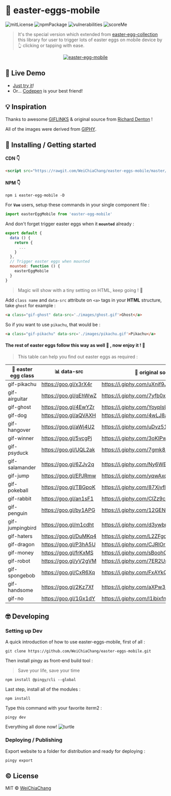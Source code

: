 # 📱 easter-eggs-mobile

![mitLicense](https://img.shields.io/badge/License-MIT-yellow.svg)
![npmPackage](https://badge.fury.io/js/easter-egg-mobile.svg)
![vulnerabilities](https://snyk.io/test/npm/easter-egg-mobile/badge.svg)
![scoreMe](https://readme-score-api.herokuapp.com/score.svg?url=WeiChiaChang/easter-eggs-mobile)

> It's the special version which extended from [easter-egg-collection](https://github.com/WeiChiaChang/easter-egg-collection) this library for user to trigger lots of easter eggs on mobile device by 👆 clicking or tapping with ease.

<p align="center">
  <a target="_blank" href="https://github.com/WeiChiaChang/easter-eggs-mobile">
    <img alt="easter-egg-mobile" src="https://i.imgur.com/HE3hzAO.gif">
  </a>
</p>

## 🤘 Live Demo

- [Just try it](https://git.io/v5PQC)!
- Or... [Codepen](https://codepen.io/WeiChiaChang/pen/BwByxN?editors=1100) is your best friend!

## 💡 Inspiration

Thanks to awesome [GIFLINKS](http://tholman.com/giflinks/) & original source from [Richard Denton](https://codepen.io/isdampe/pen/OXYZZO) !

All of the images were derived from [GIPHY](https://giphy.com/).

## 🎉 Installing / Getting started

#### CDN 👇

```html
<script src="https://rawgit.com/WeiChiaChang/easter-eggs-mobile/master/scripts/easter-egg-mobile.js"></script>
```

#### NPM 👇

```shell
npm i easter-egg-mobile -D
```

For <b>`Vue`</b> users, setup these commands in your single component file :

```javascript
import easterEggMobile from 'easter-egg-mobile'
```

And don't forget trigger easter eggs when it <b>`mounted`</b> already :

```javascript
export default {
  data () {
    return {
      ...
    }
  },
  // Trigger easter eggs when mounted
  mounted: function () {
    easterEggMobile
  }
}
```

> Magic will show with a tiny setting on HTML, keep going ! 💪 

Add `class name` and `data-src` attribute on `<a>` tags in your <b>HTML</b> structure, take `ghost` for example :

```html
<a class="gif-ghost" data-src='./images/ghost.gif'>Ghost</a>
```

So if you want to use `pikachu`, that would be :
```html
<a class="gif-pikachu" data-src='./images/pikachu.gif'>Pikachu</a>
```

#### The rest of easter eggs follow this way as well 🎉 , now enjoy it ! 🍾 

> This table can help you find out easter eggs as required : 

🐰 easter egg class | 📊 data-src | 💯 original source
------------------- | ----------- | -----------------
gif-pikachu | https://goo.gl/x3rX4r | https://i.giphy.com/uXnif9JVu6VnW.gif
gif-airguitar | https://goo.gl/qEhWwZ | https://i.giphy.com/7yfb0x166Coms.gif
gif-ghost | https://goo.gl/4EwYZr | https://i.giphy.com/YoypIsUmXXI52.gif
gif-dog | https://goo.gl/aQVAXH | https://i.giphy.com/4wLJ8aC0V68x2.gif 
gif-hangover | https://goo.gl/aWj4U2 | https://i.giphy.com/uDvz51Hu6PONi.gif
gif-winner | https://goo.gl/5vcgPj | https://i.giphy.com/3oKIPwZVHEiM2B3ljq.gif
gif-psyduck | https://goo.gl/UQL2ak | https://i.giphy.com/7gmk89ezqSjFS.gif 
gif-salamander | https://goo.gl/6ZJv2q | https://i.giphy.com/Ny6WEYvBuBvDW.gif
gif-jump | https://goo.gl/EPJRmw | https://i.giphy.com/yqwAxqYAqKTmw.gif
gif-pokeball | https://goo.gl/TBGpoK | https://i.giphy.com/87XjvflDBlPMc.gif
gif-rabbit | https://goo.gl/an1sF1 | https://i.giphy.com/ClZz9cJstGjuM.gif 
gif-penguin | https://goo.gl/by1APG | https://i.giphy.com/12GEN4WSKIBYnC.gif
gif-jumpingbird | https://goo.gl/m1cdht | https://i.giphy.com/d3ywbrOKTC2283KM.gif
gif-haters | https://goo.gl/DuMKq4 | https://i.giphy.com/L2ZFgodrsQs6s.gif
gif-dragon | https://goo.gl/P3hA5U | https://i.giphy.com/CJRIOrrkmtBOo.gif
gif-money | https://goo.gl/frKxMS | https://i.giphy.com/sBoohCuSRNYv6.gif 
gif-robot | https://goo.gl/yV2gVM | https://i.giphy.com/7ER2Unn4hwhJ6.gif
gif-spongebob | https://goo.gl/CxR6Xq | https://i.giphy.com/FxAYkQqdw63hC.gif
gif-handsome | https://goo.gl/2Kz7Xf | https://i.giphy.com/aXPw3suOkxrBC.gif
gif-no | https://goo.gl/1Gx1dY | https://i.giphy.com/l1ibixfnM4qGI.gif


## 🤓 Developing

### Setting up Dev

A quick introduction of how to use easter-eggs-mobile, first of all :

```shell
git clone https://github.com/WeiChiaChang/easter-eggs-mobile.git
```

Then install pingy as front-end build tool :

> Save your life, save your time

```shell
npm install @pingy/cli --global
```

Last step, install all of the modules :

```shell
npm install
```

Type this command with your favorite iterm2 :

```shell
pingy dev
```

Everything all done now! ![turtle](http://i.imgur.com/879dfXS.gif)


### Deploying / Publishing
Export website to a folder for distribution and ready for deploying :

```shell
pingy export
```

## ©️ License

MIT © [WeiChiaChang](https://github.com/WeiChiaChang/)
